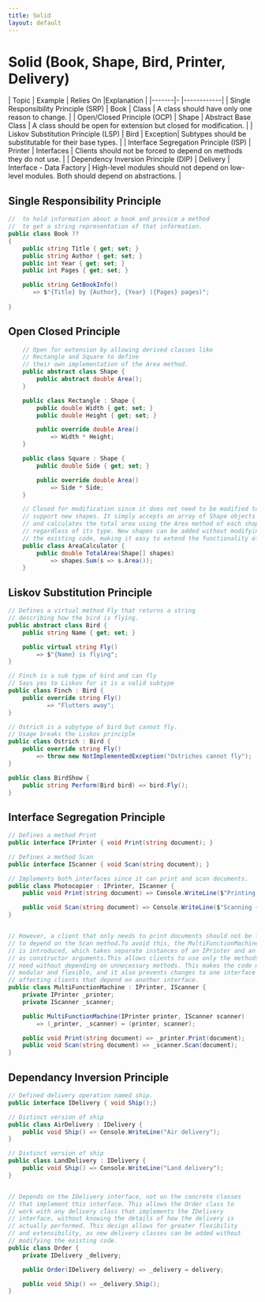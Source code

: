 ```yaml
---
title: Solid
layout: default
---
```

# Solid (Book, Shape, Bird, Printer, Delivery)



| Topic | Example | Relies On |Explanation |
|-------|- |------------|
| Single Responsibility Principle (SRP) | Book | Class | A class should have only one reason to change. |
| Open/Closed Principle (OCP) | Shape | Abstract Base Class | A class should be open for extension but closed for modification. |
| Liskov Substitution Principle (LSP) | Bird | Exception| Subtypes should be substitutable for their base types. |
| Interface Segregation Principle (ISP) | Printer | Interfaces | Clients should not be forced to depend on methods they do not use. |
| Dependency Inversion Principle (DIP) | Delivery | Interface - Data Factory | High-level modules should not depend on low-level modules. Both should depend on abstractions. |

## Single Responsibility Principle

```C#  
//  to hold information about a book and provice a method
//  to get a string representation of that information.
public class Book ?? 
{
    public string Title { get; set; }
    public string Author { get; set; }
    public int Year { get; set; }
    public int Pages { get; set; }

    public string GetBookInfo() 
       => $"{Title} by {Author}, {Year} ({Pages} pages)";
    
}

```

## Open Closed Principle
  
```C#  
    // Open for extension by allowing derived classes like
    // Rectangle and Square to define
    // their own implementation of the Area method. 
    public abstract class Shape {
        public abstract double Area();
    }

    public class Rectangle : Shape {
        public double Width { get; set; }
        public double Height { get; set; }

        public override double Area() 
            => Width * Height;
    }

    public class Square : Shape {
        public double Side { get; set; }

        public override double Area() 
            => Side * Side;
    }

    // Closed for modification since it does not need to be modified to
    // support new shapes. It simply accepts an array of Shape objects
    // and calculates the total area using the Area method of each shape,
    // regardless of its type. New shapes can be added without modifying
    // the existing code, making it easy to extend the functionality of the application.
    public class AreaCalculator {
        public double TotalArea(Shape[] shapes) 
            => shapes.Sum(s => s.Area());
    }
``` 

## Liskov Substitution Principle 

```C#
// Defines a virtual method Fly that returns a string
// describing how the bird is flying. 
public abstract class Bird {
    public string Name { get; set; }

    public virtual string Fly() 
        => $"{Name} is flying";
}

// Finch is a sub type of bird and can fly
// Says yes to Liskov for it is a valid subtype
public class Finch : Bird {
    public override string Fly()
           => "Flutters away";
}

// Ostrich is a subytype of bird but cannot fly. 
// Usage breaks the Liskov principle
public class Ostrich : Bird {
    public override string Fly() 
        => throw new NotImplementedException("Ostriches cannot fly");
}

public class BirdShow {
    public string Perform(Bird bird) => bird.Fly();
}
```

## Interface Segregation Principle  

```C#  
// Defines a method Print 
public interface IPrinter { void Print(string document); }

// Defines a method Scan
public interface IScanner { void Scan(string document); }

// Implements both interfaces since it can print and scan documents.
public class Photocopier : IPrinter, IScanner {
    public void Print(string document) => Console.WriteLine($"Printing {document}");

    public void Scan(string document) => Console.WriteLine($"Scanning {document}");
}


// However, a client that only needs to print documents should not be forced
// to depend on the Scan method.To avoid this, the MultiFunctionMachine class
// is introduced, which takes separate instances of an IPrinter and an IScanner
// as constructor arguments.This allows clients to use only the methods they
// need without depending on unnecessary methods. This makes the code more
// modular and flexible, and it also prevents changes to one interface from
// affecting clients that depend on another interface.
public class MultiFunctionMachine : IPrinter, IScanner {
    private IPrinter _printer;
    private IScanner _scanner;

    public MultiFunctionMachine(IPrinter printer, IScanner scanner) 
        => (_printer, _scanner) = (printer, scanner);

    public void Print(string document) => _printer.Print(document);
    public void Scan(string document) => _scanner.Scan(document);
}
```

## Dependancy Inversion Principle

```C#
// Defined delivery operation named ship.
public interface IDelivery { void Ship();}

// Distinct version of ship
public class AirDelivery : IDelivery {
    public void Ship() => Console.WriteLine("Air delivery");
}

// Distinct version of ship
public class LandDelivery : IDelivery {
    public void Ship() => Console.WriteLine("Land delivery");
}


// Depends on the IDelivery interface, not on the concrete classes
// that implement this interface. This allows the Order class to
// work with any delivery class that implements the IDelivery
// interface, without knowing the details of how the delivery is
// actually performed. This design allows for greater flexibility
// and extensibility, as new delivery classes can be added without
// modifying the existing code.
public class Order {
    private IDelivery _delivery;

    public Order(IDelivery delivery) => _delivery = delivery;

    public void Ship() => _delivery.Ship();
}
```

